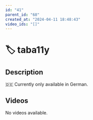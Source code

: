 ```yaml
---
id: "41"
parent_id: "68"
created_at: "2024-04-11 18:48:43"
video_ids: "[]"
---
```


# 🏷️ taba11y

## Description

🇩🇪 Currently only available in German.

## Videos

No videos available.
